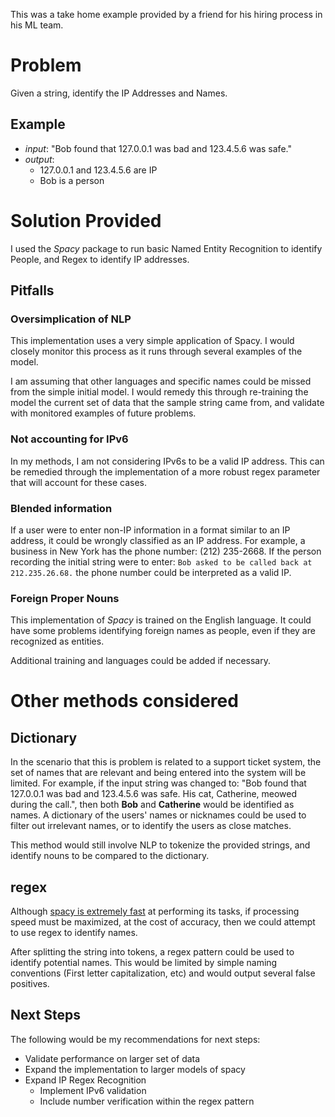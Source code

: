 This was a take home example provided by a friend for his hiring process in his ML team.

# Problem

Given a string, identify the IP Addresses and Names.


## Example

- _input_: "Bob found that 127.0.0.1 was bad and 123.4.5.6 was safe."
- _output_:
  - 127.0.0.1 and 123.4.5.6 are IP
  - Bob is a person


# Solution Provided

I used the _Spacy_ package to run basic Named Entity Recognition to identify People, and Regex to identify IP addresses.


## Pitfalls

### Oversimplication of NLP

This implementation uses a very simple application of Spacy.
I would closely monitor this process as it runs through several examples of the model.

I am assuming that other languages and specific names could be missed from the simple initial model. I would remedy this through re-training the model
the current set of data that the sample string came from, and validate with monitored examples of future problems.


### Not accounting for IPv6

In my methods, I am not considering IPv6s to be a valid IP address.
This can be remedied through the implementation of a more robust regex parameter that will account for these cases. 

### Blended information

If a user were to enter non-IP information in a format similar to an IP address, it could be wrongly classified as an IP address.
For example, a business in New York has the phone number: (212) 235-2668. If the person recording the initial string were to enter:
`Bob asked to be called back at 212.235.26.68.` the phone number could be interpreted as a valid IP.

### Foreign Proper Nouns

This implementation of _Spacy_ is trained on the English language.
It could have some problems identifying foreign names as people, even if they are recognized as entities. 

Additional training and languages could be added if necessary.

# Other methods considered

## Dictionary

In the scenario that this is problem is related to a support ticket system, the set of names that are relevant and being entered into the system will be limited.
For example, if the input string was changed to: "Bob found that 127.0.0.1 was bad and 123.4.5.6 was safe. His cat, Catherine, meowed during the call.",
then both __Bob__ and __Catherine__ would be identified as names. A dictionary of the users' names or nicknames could be used to filter out irrelevant names,
or to identify the users as close matches.

This method would still involve NLP to tokenize the provided strings, and identify nouns to be compared to the dictionary.

## regex

Although [spacy is extremely fast](https://spacy.io/usage/facts-figures#speed-comparison) at performing its tasks,
if processing speed must be maximized, at the cost of accuracy, then we could attempt to use regex to identify names.

After splitting the string into tokens, a regex pattern could be used to identify potential names. This would be limited by
simple naming conventions (First letter capitalization, etc) and would output several false positives. 



## Next Steps

The following would be my recommendations for next steps:

- Validate performance on larger set of data
- Expand the implementation to larger models of spacy
- Expand IP Regex Recognition
  - Implement IPv6 validation
  - Include number verification within the regex pattern
